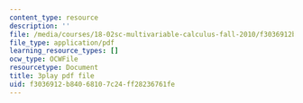 ```yaml
---
content_type: resource
description: ''
file: /media/courses/18-02sc-multivariable-calculus-fall-2010/f3036912b84068107c24ff28236761fe_Tgk9wURblAw.pdf
file_type: application/pdf
learning_resource_types: []
ocw_type: OCWFile
resourcetype: Document
title: 3play pdf file
uid: f3036912-b840-6810-7c24-ff28236761fe
---
```

